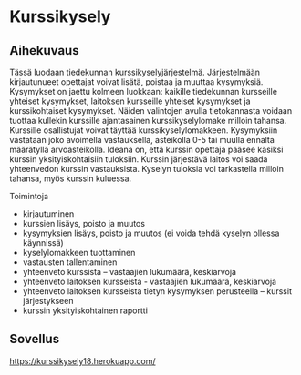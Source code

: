 # Kurssikysely

## Aihekuvaus
Tässä luodaan tiedekunnan kurssikyselyjärjestelmä. Järjestelmään kirjautunueet opettajat voivat lisätä, poistaa ja muuttaa kysymyksiä. Kysymykset on jaettu kolmeen luokkaan: kaikille tiedekunnan kursseille yhteiset kysymykset, laitoksen kursseille yhteiset kysymykset ja kurssikohtaiset kysymykset. Näiden valintojen avulla tietokannasta voidaan tuottaa kullekin kurssille ajantasainen kurssikyselylomake milloin tahansa. Kurssille osallistujat voivat täyttää kurssikyselylomakkeen. Kysymyksiin vastataan joko avoimella vastauksella, asteikolla 0-5 tai muulla ennalta määrätyllä arvoasteikolla. Ideana on, että kurssin opettaja pääsee käsiksi kurssin yksityiskohtaisiin tuloksiin. Kurssin järjestävä laitos voi saada yhteenvedon kurssin vastauksista. Kyselyn tuloksia voi tarkastella milloin tahansa, myös kurssin kuluessa.

Toimintoja
* kirjautuminen
*	kurssien lisäys, poisto ja muutos
*	kysymyksien lisäys, poisto ja muutos (ei voida tehdä kyselyn ollessa käynnissä)
*	kyselylomakkeen tuottaminen
*	vastausten tallentaminen
*	yhteenveto kurssista – vastaajien lukumäärä, keskiarvoja
*	yhteenveto laitoksen kursseista - vastaajien lukumäärä, keskiarvoja
*	yhteenveto laitoksen kursseista tietyn kysymyksen perusteella – kurssit järjestykseen
*	kurssin yksityiskohtainen raportti

## Sovellus
https://kurssikysely18.herokuapp.com/
